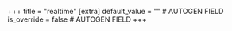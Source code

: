 +++
title = "realtime"
[extra]
default_value = "" # AUTOGEN FIELD
is_override = false # AUTOGEN FIELD
+++